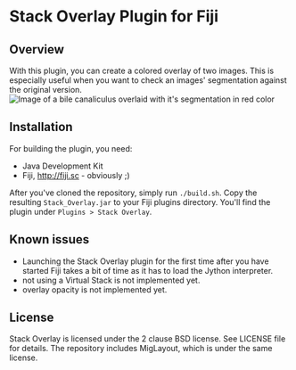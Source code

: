 Stack Overlay Plugin for Fiji
=============================

Overview
--------
With this plugin, you can create a colored overlay of two images.
This is especially useful when you want to check an images' segmentation
against the original version.
![Image of a bile canaliculus overlaid with it's segmentation in red
color](./examples/bile_canaliculus.png "Image of a bile canaliculus overlaid with it's segmentation in red
color")

Installation
------------
For building the plugin, you need:

* Java Development Kit
* Fiji, http://fiji.sc - obviously ;)

After you've cloned the repository, simply run `./build.sh`. Copy the
resulting `Stack_Overlay.jar` to your Fiji plugins directory.
You'll find the plugin under `Plugins > Stack Overlay`.

Known issues
------------

* Launching the Stack Overlay plugin for the first time after you have
  started Fiji takes a bit of time as it has to load the Jython interpreter.
* not using a Virtual Stack is not implemented yet.
* overlay opacity is not implemented yet.


License
-------
Stack Overlay is licensed under the 2 clause BSD license. See LICENSE file for details.
The repository includes MigLayout, which is under the same license.
